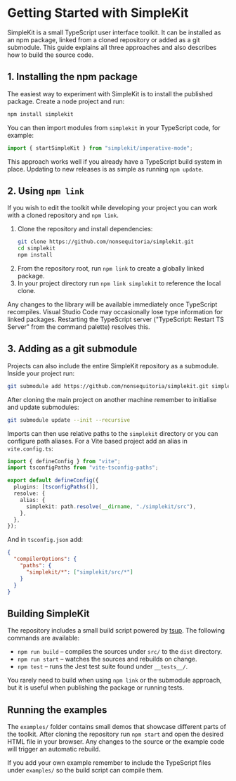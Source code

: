# Getting Started with SimpleKit

SimpleKit is a small TypeScript user interface toolkit. It can be installed as an npm package, linked from a cloned repository or added as a git submodule. This guide explains all three approaches and also describes how to build the source code.

## 1. Installing the npm package

The easiest way to experiment with SimpleKit is to install the published package. Create a node project and run:

```bash
npm install simplekit
```

You can then import modules from `simplekit` in your TypeScript code, for example:

```ts
import { startSimpleKit } from "simplekit/imperative-mode";
```

This approach works well if you already have a TypeScript build system in place. Updating to new releases is as simple as running `npm update`.

## 2. Using `npm link`

If you wish to edit the toolkit while developing your project you can work with a cloned repository and `npm link`.

1. Clone the repository and install dependencies:
   ```bash
   git clone https://github.com/nonsequitoria/simplekit.git
   cd simplekit
   npm install
   ```
2. From the repository root, run `npm link` to create a globally linked package.
3. In your project directory run `npm link simplekit` to reference the local clone.

Any changes to the library will be available immediately once TypeScript recompiles. Visual Studio Code may occasionally lose type information for linked packages. Restarting the TypeScript server ("TypeScript: Restart TS Server" from the command palette) resolves this.

## 3. Adding as a git submodule

Projects can also include the entire SimpleKit repository as a submodule. Inside your project run:

```bash
git submodule add https://github.com/nonsequitoria/simplekit.git simplekit
```

After cloning the main project on another machine remember to initialise and update submodules:

```bash
git submodule update --init --recursive
```

Imports can then use relative paths to the `simplekit` directory or you can configure path aliases. For a Vite based project add an alias in `vite.config.ts`:

```ts
import { defineConfig } from "vite";
import tsconfigPaths from "vite-tsconfig-paths";

export default defineConfig({
  plugins: [tsconfigPaths()],
  resolve: {
    alias: {
      simplekit: path.resolve(__dirname, "./simplekit/src"),
    },
  },
});
```

And in `tsconfig.json` add:

```json
{
  "compilerOptions": {
    "paths": {
      "simplekit/*": ["simplekit/src/*"]
    }
  }
}
```

## Building SimpleKit

The repository includes a small build script powered by [tsup](https://github.com/egoist/tsup). The following commands are available:

- `npm run build` – compiles the sources under `src/` to the `dist` directory.
- `npm run start` – watches the sources and rebuilds on change.
- `npm test` – runs the Jest test suite found under `__tests__/`.

You rarely need to build when using `npm link` or the submodule approach, but it is useful when publishing the package or running tests.

## Running the examples

The `examples/` folder contains small demos that showcase different parts of the toolkit. After cloning the repository run `npm start` and open the desired HTML file in your browser. Any changes to the source or the example code will trigger an automatic rebuild.

If you add your own example remember to include the TypeScript files under `examples/` so the build script can compile them.
